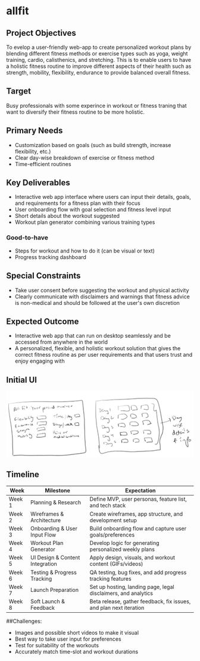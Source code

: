 # allfit

## Project Objectives
To evelop a user-friendly web-app to create personalized workout plans by blending different fitness methods or exercise types such as yoga, weight training, cardio, calisthenics, and stretching. This is to enable users to have a holistic fitness routine to improve different aspects of their health such as strength, mobility, flexibility, endurance to provide balanced overall fitness. 

## Target
Busy professionals with some experince in workout or fitness traning that want to diversify their fitness routine to be more holistic.

## Primary Needs
- Customization based on goals (such as build strength, increase flexibility, etc.)
- Clear day-wise breakdown of exercise or fitness method
- Time-efficient routines

## Key Deliverables
- Interactive web app interface where users can input their details, goals, and requirements for a fitness plan with their focus
- User onboarding flow with goal selection and fitness level input
- Short details about the workout suggested
- Workout plan generator combining various training types

### Good-to-have
- Steps for workout and how to do it (can be visual or text)
- Progress tracking dashboard

## Special Constraints
- Take user consent before suggesting the workout and physical activity
- Clearly communicate with disclaimers and warnings that fitness advice is non-medical and should be followed at the user's own discretion

## Expected Outcome
- Interactive web app that can run on desktop seamlessly and be accessed from anywhere in the world
- A personalized, flexible, and holistic workout solution that gives the correct fitness routine as per user requirements and that users trust and enjoy engaging with

## Initial UI 
![alt text](https://github.com/rishabhk22/allfit510/blob/main/image.png "Initial UI")


## Timeline

| **Week**   | **Milestone**                    | **Expectation**                                                                 |
|----------|----------------------------------|----------------------------------------------------------------------------------|
| Week 1   | Planning & Research              | Define MVP, user personas, feature list, and tech stack                         |
| Week 2   | Wireframes & Architecture        | Create wireframes, app structure, and development setup                         |
| Week 3   | Onboarding & User Input Flow     | Build onboarding flow and capture user goals/preferences                        |
| Week 4   | Workout Plan Generator           | Develop logic for generating personalized weekly plans                          |
| Week 5   | UI Design & Content Integration  | Apply design, visuals, and workout content (GIFs/videos)                        |
| Week 6   | Testing & Progress Tracking      | QA testing, bug fixes, and add progress tracking features                       |
| Week 7   | Launch Preparation               | Set up hosting, landing page, legal disclaimers, and analytics                  |
| Week 8   | Soft Launch & Feedback           | Beta release, gather feedback, fix issues, and plan next iteration              |

##Challenges:
- Images and possible short videos to make it visual
- Best way to take user input for preferences
- Test for suitability of the workouts
- Accurately match time-slot and workout durations








